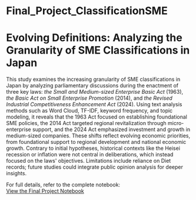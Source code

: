 # Final_Project_ClassificationSME
# Evolving Definitions: Analyzing the Granularity of SME Classifications in Japan
This study examines the increasing granularity of SME classifications in Japan by analyzing parliamentary discussions during the enactment of three key laws: *the Small and Medium-sized Enterprise Basic Act* (1963), *the Basic Act on Small Enterprise Promotion* (2014), and *the Revised Industrial Competitiveness Enhancement Act* (2024). Using text analysis methods such as Word Cloud, TF-IDF, keyword frequency, and topic modeling, it reveals that the 1963 Act focused on establishing foundational SME policies, the 2014 Act targeted regional revitalization through micro-enterprise support, and the 2024 Act emphasized investment and growth in medium-sized companies. These shifts reflect evolving economic priorities, from foundational support to regional development and national economic growth. Contrary to initial hypotheses, historical contexts like the Heisei recession or inflation were not central in deliberations, which instead focused on the laws' objectives. Limitations include reliance on Diet records; future studies could integrate public opinion analysis for deeper insights.

For full details, refer to the complete notebook:  
[View the Final Project Notebook](https://github.com/MitsuyoMurata/Mitsuyo-Murata/blob/main/Final_Project.ipynb)
